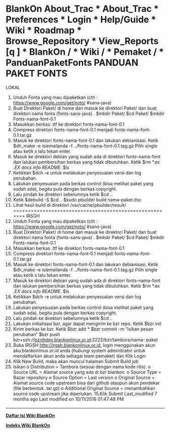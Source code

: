    BlankOn
 About_Trac
    * About_Trac
    * Preferences
    * Login
    * Help/Guide
    * Wiki
    * Roadmap
    * Browse_Repository
    * View_Reports
[q                 ]
    * BlankOn  /
    * Wiki  /
    * Pemaket  /
    * PanduanPaketFonts
PANDUAN PAKET FONTS
========================================================
LOKAL
   1. Unduh Fonta yang mau dipaketkan (cth : ​https://www.google.com/get/noto/
      #sans-java)
   2. Buat Direktori Paket/ di home dan masuk ke direktori Paket/ dan buat
      direktori nama fonta (fonts-sans-java) .
$mkdir Paket/
$cd Paket/
$mkdir Fonts-nama-font-0.1
   1. Masukkan berkas .ttf ke direktori fonts-nama-font-0.1
   2. Compress direktori fonts-nama-font-0.1 menjadi fonts-nama-font-0.1.tar.gz
   3. Masuk ke direktori fonts-nama-font-0.1 dan lakukan debianisasi. Ketik
      $dh_make -e isiemailanda -f ../fonts-nama-font-0.1.tag.gz
      Pilih single atau ketik s lalu tekan enter.
   1. Masuk ke direktori debian yang sudah ada di direktori fonts-nama-font dan
      lalukan pembersihan berkas yang tidak dibutuhkan. Ketik
      $rm *.ex *.EX docs info README.*
      $ls
   1. Ketikkan
      $dch -e
untuk melakukan penyesuaian versi dan log perubahan.
   1. Lakukan penyesuaian pada berkas control (bisa melihat paket yang sudah
      ada), begitu pula dengan berkas copyright.
   2. Lalu pindah ke direktori sebelumnya ketik
      $cd ..
   3. Ketik
      $debuild -S
      $cd ..
      $sudo pbuilder build nama-paket.dsc
   4. Lihat hasil build di direktori /var/cache/pbuilder/result/
=======================================================
IRSGH
   1. Unduh Fonta yang mau dipaketkan (cth : ​https://www.google.com/get/noto/
      #sans-java)
   2. Buat Direktori Paket/ di home dan masuk ke direktori Paket/ dan buat
      direktori nama fonta (fonts-sans-java) .
$mkdir Paket/
$cd Paket/
$mkdir Fonts-nama-font-0.1
   1. Masukkan berkas .ttf ke direktori fonts-nama-font-0.1
   2. Compress direktori fonts-nama-font-0.1 menjadi fonts-nama-font-0.1.tar.gz
   3. Masuk ke direktori fonts-nama-font-0.1 dan lakukan debianisasi. Ketik
      $dh_make -e isiemailanda -f ../fonts-nama-font-0.1.tag.gz
      Pilih single atau ketik s lalu tekan enter.
   1. Masuk ke direktori debian yang sudah ada di direktori fonts-nama-font dan
      lalukan pembersihan berkas yang tidak dibutuhkan. Ketik
      $rm *.ex *.EX docs info README.*
      $ls
   1. Ketikkan
       $dch -e
untuk melakukan penyesuaian versi dan log perubahan.
   1. Lakukan penyesuaian pada berkas control (bisa melihat paket yang sudah
      ada), begitu pula dengan berkas copyright.
   2. Lalu pindah ke direktori sebelumnya ketik
      $cd ..
   3. Lakukan initialisasi bzr, agar dapat mengirim ke bzr repo. Ketik
      $bzr init
   4. Kirim berkas ke bzr. Ketik
      $bzr add *
      $bzr commit -m “isikan pesan perubahan”
      $bzr push bzr+ssh://bzr@dev.blankonlinux.or.id:2222/bzr/tambora/nama-
      paket
   5. Buka IRGSH ​http://irgsh.blankonlinux.or.id, login menggunakan akun
      aku.blankonlinux.or.id anda (hubungi system adminitrator untuk
      mendaftarkan akun anda sebagai team pemaket) dan Klik Login
   6. Klik New Build, maka akan muncul halaman Submit Build job
   7. Isikan
          o Distribution = Tambora (sesuai dengan nama kode rilis).
          o Source URL = Alamat source yang ada di bzr blankon.
          o Source Type = Bazar repository
          o Source Option = Last version
          o Original Source = Alamat source code upstream bisa dari github
            ataupun akun pendekar (file berbentuk .tar.gz)
          o Additional Original Source = menambahkan source code upstream jika
            diperlukan.
15.Klik Submit
Last_modified 7 months ago Last modified on 10/11/2016 01:47:48 PM
#### 
    
 
 
 
 
 
---
[**Daftar Isi Wiki BlankOn**](/DaftarIsi/README.md)
 
[**Indeks Wiki BlankOn**](/Indeks.md)
